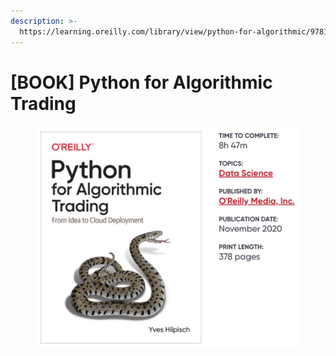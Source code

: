 ```yaml
---
description: >-
  https://learning.oreilly.com/library/view/python-for-algorithmic/9781492053347/
---
```


# \[BOOK] Python for Algorithmic Trading

<figure><img src="../../../.gitbook/assets/image (2) (1) (1).png" alt=""><figcaption></figcaption></figure>
